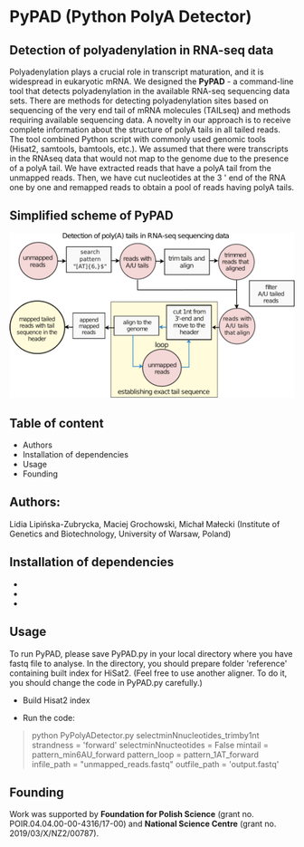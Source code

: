 # PyPAD (Python PolyA Detector)

## Detection of polyadenylation in RNA-seq data

Polyadenylation plays a crucial role in transcript maturation, and it is widespread in eukaryotic mRNA. We designed the **PyPAD** - a command-line tool that detects polyadenylation in the available RNA-seq sequencing data sets. 
There are methods for detecting polyadenylation sites based on sequencing of the very end tail of mRNA molecules (TAILseq) and methods requiring available sequencing data. A novelty in our approach is to receive complete information about the structure of polyA tails in all tailed reads. The tool combined Python script with commonly used genomic tools (Hisat2, samtools, bamtools, etc.). We assumed that there were transcripts in the RNAseq data that would not map to the genome due to the presence of a polyA tail. We have extracted reads that have a polyA tail from the unmapped reads. Then, we have cut nucleotides at the 3 ' end of the RNA one by one and remapped reads to obtain a pool of reads having polyA tails. 

## Simplified scheme of PyPAD

![scheme](PyPAD_scheme_github.png)

## Table of content
* Authors
* Installation of dependencies
* Usage
* Founding

## Authors:
Lidia Lipińska-Zubrycka, Maciej Grochowski, Michał Małecki (Institute of Genetics and Biotechnology, University of Warsaw, Poland)

## Installation of dependencies
*
*
*

## Usage
To run PyPAD, please save PyPAD.py in your local directory where you have fastq file to analyse. In the directory, you should prepare folder 'reference' containing built index for HiSat2. (Feel free to use another aligner. To do it, you should change the code in PyPAD.py carefully.)
* Build Hisat2 index 

* Run the code:

> python PyPolyADetector.py selectminNnucleotides_trimby1nt strandness = 'forward' selectminNnucteotides = False mintail = pattern_min6AU_forward pattern_loop = pattern_1AT_forward infile_path = "unmapped_reads.fastq" outfile_path = 'output.fastq'


## Founding
Work was supported by **Foundation for Polish Science** (grant no. POIR.04.04.00-00-4316/17-00) and **National Science Centre** (grant no. 2019/03/X/NZ2/00787).
